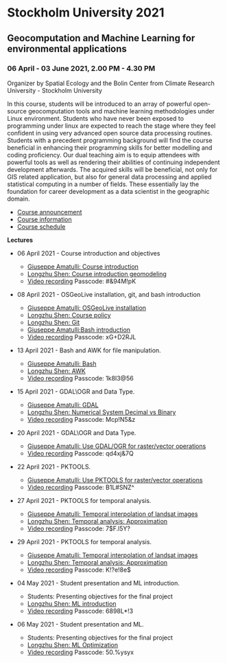 

# Stockholm University 2021
## Geocomputation and Machine Learning for environmental applications
### 06 April - 03 June 2021, 2.00 PM - 4.30 PM 

Organizer by Spatial Ecology and the Bolin Center from Climate Research University - Stockholm University

In this course, students will be introduced to an array of powerful open-source geocomputation tools and machine learning methodologies under Linux environment. Students who have never been exposed to programming under linux are expected to reach the stage where they feel confident in using very advanced open source data processing routines. Students with a precedent programming background will find the course beneficial in enhancing their programming skills for better modelling and coding proficiency. Our dual teaching aim is to equip attendees with powerful  tools as well as rendering their abilities of continuing independent development afterwards. The acquired skills will be beneficial, not only for GIS related application, but also for  general data processing and applied statistical computing in a number of  fields. These essentially lay the foundation for career development as a data scientist in the geographic domain.


* [Course announcement](http://spatial-ecology.net/docs/source/COURSESAROUNDTHEWORLD/course_stock_uni_04-05_2021_a.pdf)
* [Course information](http://spatial-ecology.net/docs/source/COURSESAROUNDTHEWORLD/course_stock_uni_04-05_2021_b.pdf)
* [Course schedule](http://spatial-ecology.net/docs/source/COURSESAROUNDTHEWORLD/course_stock_uni_04-05_2021_c.pdf)

**Lectures**

* 06 April 2021 - Course introduction and objectives
	- [Giuseppe Amatulli: Course introduction ](http://spatial-ecology.net/docs/source/lectures/lect_20210406_CourseIntro.pdf)
	- [Longzhu Shen: Course introduction geomodeling](http://spatial-ecology.net/docs/source/lectures/lect_20210406_Geomodeling.pdf)
	- [Video recording](https://wcsu-edu.zoom.us/rec/share/uPMzqUe5DkMMdkKd6A_GyXQNSPa2sGTACNraK36EY13_7pnRwzESiNtDenspiRg.prrfLfh3ABistFCx) Passcode: #&94M!pK

* 08 April 2021 - OSGeoLive installation, git, and bash introduction

	- [Giuseppe Amatulli: OSGeoLive installation](http://spatial-ecology.net/docs/build/html/VIRTUALMACHINE/00_Setting_OSGeoLive_for_for_Spatial_Ecology_course.html)
	- [Longzhu Shen: Course policy](http://spatial-ecology.net/docs/source/lectures/lect_20210408_Policy.pdf)
	- [Longzhu Shen: Git](http://spatial-ecology.net/docs/source/lectures/lect_20210408_Git.pdf)
	- [Giuseppe Amatulli:Bash introduction](http://spatial-ecology.net/docs/build/html/BASH/03_bashintro_osgeo.html)
	- [Video recording](https://wcsu-edu.zoom.us/rec/share/zgtVh14JA4Yo5AMNVBjNvTf2UOyiJh_bEC397uk1IKqHsusH-La0hLg5BhanlgP1.dAlaT_OyLSzT970v) Passcode: xG+D2RJL


* 13 April 2021 - Bash and AWK for file manipulation.
	- [Giuseppe Amatulli: Bash](http://spatial-ecology.net/docs/build/html/BASH/03_bashinter_osgeo.html)
	- [Longzhu Shen: AWK](http://spatial-ecology.net/docs/build/html/AWK/30_awk.html)
	- [Video recording](https://wcsu-edu.zoom.us/rec/share/trpmS2sEmfZvOnQqgMYSyx3YBaHUj01Ch_epCZVBAu2OHgPkMItgB5AIqnpb2twK.4VgLUzHevjJmV8cB)  Passcode: 1k8I3@56

* 15 April 2021 - GDAL\OGR and Data Type.
    - [Giuseppe Amatulli: GDAL](http://spatial-ecology.net/docs/build/html/GDAL/01_gdal_osgeo.html)
    - [Longzhu Shen: Numerical System Decimal vs Binary](http://spatial-ecology.net/docs/source/lectures/lect_20210415_Num_Syst.pdf)
    - [Video recording](https://wcsu-edu.zoom.us/rec/share/gtx5Yl_NuSyw9u5289XTAhYwuSg39fH6JYgO2MicPLY1GWj03lUxI0Ae1AAg4LUT.rkfR6X_ZSX8keyXS) Passcode: Mcp!N5&z

* 20 April 2021 - GDAL\OGR and Data Type.
   - [Giuseppe Amatulli: Use GDAL/OGR for raster/vector operations](http://spatial-ecology.net/docs/build/html/GDAL/01_gdal_osgeo.html)
   - [Video recording](https://wcsu-edu.zoom.us/rec/share/V0fe-bWcUEHECB3_53feJSd15UYflijEJXGilqvSddQF6pTFno1KSLHsKiEJz3Mg.lEsZXEkWX5a_TN-7) Passcode: qd4xj&7Q


* 22 April 2021 - PKTOOLS.
   - [Giuseppe Amatulli: Use PKTOOLS for raster/vector operations](http://spatial-ecology.net/docs/build/html/PKTOOLS/02_pktools_osgeo.html)
   - [Video recording](https://wcsu-edu.zoom.us/rec/share/j1Lwe1g9kj7D53kl3fWWy8KLYIxYm3Ap5sMH1leXmRvGYbbdmz7bgx9m4douEQk1.GuV7GNKBLpszCI4S) Passcode: B1L#SNZ^


* 27 April 2021 - PKTOOLS for temporal analysis.
   - [Giuseppe Amatulli: Temporal interpolation of landsat images](http://spatial-ecology.net/docs/build/html/CASESTUDY/121_temporal_interpolation.html)
   - [Longzhu Shen: Temporal analysis: Approximation](http://spatial-ecology.net/docs/source/lectures/lect_20210427_Approximation.pdf)
   - [Video recording](https://wcsu-edu.zoom.us/rec/share/GrRjrHnG-J3gLeKJ9pIHSy0ILJCawifbj-rUp7__EQ3kKo1rMqk6If-7UYNS2zzr.5D2pNuR85oJzLCR9)  Passcode: 7$F.l5Y?

* 29 April 2021 - PKTOOLS for temporal analysis.
   - [Giuseppe Amatulli: Temporal interpolation of landsat images](http://spatial-ecology.net/docs/build/html/CASESTUDY/121_temporal_interpolation.html)
   - [Longzhu Shen: Temporal analysis: Approximation](http://spatial-ecology.net/docs/source/lectures/lect_20210427_Approximation.pdf)
   - [Video recording](https://wcsu-edu.zoom.us/rec/share/VGmeUTQn9Vp_4SUHswWw_hpAxA9JZX8YuGJW9ILZdS0CKvRGQOBYdE7ZbUU2wZvJ.fP9y-qRW-BnrGCqF) Passcode: K!?e!8e$
 
* 04 May 2021 - Student presentation and ML introduction.
   - Students: Presenting objectives for the final project
   - [Longzhu Shen: ML introduction](http://spatial-ecology.net/docs/source/lectures/lect_20210504_ML_overview.pdf)
   - [Video recording](https://wcsu-edu.zoom.us/rec/share/ATCGRyjtyhZibwOasqm5qNSsbTUjO1isY_HQi1wXW-N2do9u5Ug5aZ0_5zlsLEYs.tANWM3aFuxIi0pQI) Passcode: 6898L*!3
   
* 06 May 2021 - Student presentation and ML.
   - Students: Presenting objectives for the final project
   - [Longzhu Shen: ML Optimization](http://spatial-ecology.net/docs/source/lectures/lect_20210506_ML_OPT.pdf)
   - [Video recording](https://wcsu-edu.zoom.us/rec/share/RNa2eLIRywzQD1OR3QBpxa7HmW0sMS5FmL7pRTFiR6smSKkjvgEbmjA7wUFROwhy.KGKx6eEGxBVTkmMx) Passcode: 50.%ysyx